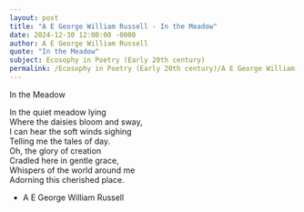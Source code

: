 ```yaml
---
layout: post
title: "A E George William Russell - In the Meadow"
date: 2024-12-30 12:00:00 -0000
author: A E George William Russell
quote: "In the Meadow"
subject: Ecosophy in Poetry (Early 20th century)
permalink: /Ecosophy in Poetry (Early 20th century)/A E George William Russell/A E George William Russell - In the Meadow
---
```


In the Meadow

In the quiet meadow lying  
Where the daisies bloom and sway,  
I can hear the soft winds sighing  
Telling me the tales of day.  
Oh, the glory of creation  
Cradled here in gentle grace,  
Whispers of the world around me  
Adorning this cherished place.

- A E George William Russell
